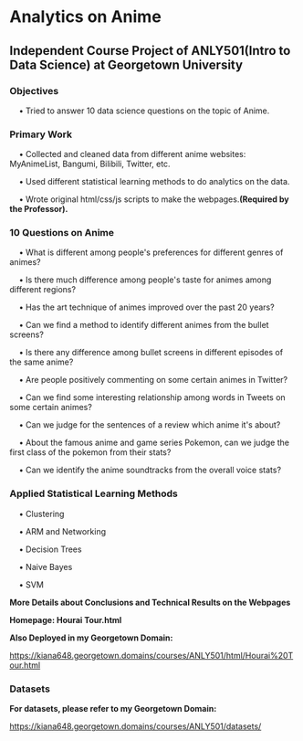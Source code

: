 # Analytics on Anime

## Independent Course Project of ANLY501(Intro to Data Science) at Georgetown University

### Objectives
$\quad$• Tried to answer 10 data science questions on the topic of Anime.

### Primary Work
$\quad$• Collected and cleaned data from different anime websites: MyAnimeList, Bangumi, Bilibili, Twitter, etc.  

$\quad$• Used different statistical learning methods to do analytics on the data.  

$\quad$• Wrote original html/css/js scripts to make the webpages.**(Required by the Professor).**

### 10 Questions on Anime
$\quad$• What is different among people's preferences for different genres of animes?

$\quad$• Is there much difference among people's taste for animes among different regions?

$\quad$• Has the art technique of animes improved over the past 20 years?

$\quad$• Can we find a method to identify different animes from the bullet screens?

$\quad$• Is there any difference among bullet screens in different episodes of the same anime?

$\quad$• Are people positively commenting on some certain animes in Twitter?

$\quad$• Can we find some interesting relationship among words in Tweets on some certain animes?

$\quad$• Can we judge for the sentences of a review which anime it's about?

$\quad$• About the famous anime and game series Pokemon, can we judge the first class of the pokemon from their stats?

$\quad$• Can we identify the anime soundtracks from the overall voice stats?

### Applied Statistical Learning Methods
$\quad$• Clustering  

$\quad$• ARM and Networking  

$\quad$• Decision Trees

$\quad$• Naive Bayes  

$\quad$• SVM

$\textbf{More Details about Conclusions and Technical Results on the Webpages}$  

$\textbf{Homepage: Hourai Tour.html}$

$\textbf{Also Deployed in my Georgetown Domain:}$  

https://kiana648.georgetown.domains/courses/ANLY501/html/Hourai%20Tour.html

### Datasets
$\textbf{For datasets, please refer to my Georgetown Domain:}$  

https://kiana648.georgetown.domains/courses/ANLY501/datasets/
